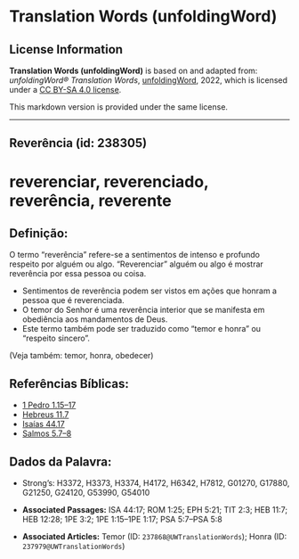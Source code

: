 # Translation Words (unfoldingWord)

## License Information

**Translation Words (unfoldingWord)** is based on and adapted from: _unfoldingWord® Translation Words_, [unfoldingWord](https://unfoldingword.org/utw), 2022, which is licensed under a [CC BY-SA 4.0 license](https://creativecommons.org/licenses/by-sa/4.0/legalcode.en).

This markdown version is provided under the same license.



--------------------------------

## Reverência (id: 238305)

reverenciar, reverenciado, reverência, reverente
================================================

Definição:
----------

O termo “reverência” refere\-se a sentimentos de intenso e profundo respeito por alguém ou algo. “Reverenciar” alguém ou algo é mostrar reverência por essa pessoa ou coisa.

* Sentimentos de reverência podem ser vistos em ações que honram a pessoa que é reverenciada.
* O temor do Senhor é uma reverência interior que se manifesta em obediência aos mandamentos de Deus.
* Este termo também pode ser traduzido como “temor e honra” ou “respeito sincero”.

(Veja também: temor, honra, obedecer)

Referências Bíblicas:
---------------------

* [1 Pedro 1\.15–17](https://ref.ly/1Pet1:15-1Pet1:17)
* [Hebreus 11\.7](https://ref.ly/Heb11:7)
* [Isaías 44\.17](https://ref.ly/Isa44:17)
* [Salmos 5\.7–8](https://ref.ly/Ps5:7-Ps5:8)

Dados da Palavra:
-----------------

* Strong’s: H3372, H3373, H3374, H4172, H6342, H7812, G01270, G17880, G21250, G24120, G53990, G54010

* **Associated Passages:** ISA 44:17; ROM 1:25; EPH 5:21; TIT 2:3; HEB 11:7; HEB 12:28; 1PE 3:2; 1PE 1:15–1PE 1:17; PSA 5:7–PSA 5:8
* **Associated Articles:** Temor (ID: `237868@UWTranslationWords`); Honra (ID: `237979@UWTranslationWords`)

